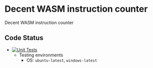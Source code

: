 # Decent WASM instruction counter

Decent WASM instruction counter

## Code Status
- [![Unit Tests](https://github.com/zhenghaven/DecentWasmCounter/actions/workflows/unit-tests.yaml/badge.svg?branch=main)](https://github.com/zhenghaven/DecentWasmCounter/actions/workflows/unit-tests.yaml)
	- Testing environments
		- OS: `ubuntu-latest`, `windows-latest`
